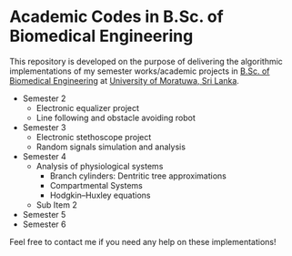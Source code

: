 # Academic Codes in B.Sc. of Biomedical Engineering
This repository is developed on the purpose of delivering the algorithmic implementations of my semester works/academic projects in [B.Sc. of Biomedical Engineering](https://ent.uom.lk/bachelors/) at [University of Moratuwa, Sri Lanka](https://uom.lk/).

- Semester 2
  - Electronic equalizer project
  - Line following and obstacle avoiding robot
- Semester 3
  - Electronic stethoscope project
  - Random signals simulation and analysis
- Semester 4
  - Analysis of physiological systems
    - Branch cylinders: Dentritic tree approximations
    - Compartmental Systems
    - Hodgkin–Huxley equations
  - Sub Item 2
- Semester 5
- Semester 6

Feel free to contact me if you need any help on these implementations!
